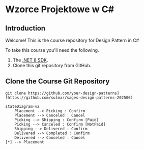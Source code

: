 # Wzorce Projektowe w C#

## Introduction

Welcome! This is the course repository for Design Pattern in C#

To take this course you'll need the following.

1. The [.NET 8 SDK](https://dotnet.microsoft.com/en-us/download/dotnet/8.0).
2. Clone this git repository from GitHub.

## Clone the Course Git Repository

```
git clone https://github.com/your-design-patterns](https://github.com/sulmar/sages-design-patterns-202506)
```


```mermaid
stateDiagram-v2
	Placement --> Picking : Confirm
	Placement --> Canceled : Cancel
	Picking --> Shipping : Confirm [Paid]
	Picking --> Canceled : Confirm [NotPaid]
	Shipping --> Delivered : Confirm
	Delivered --> Completed : Confirm
	Delivered --> Canceled : Cancel
[*] --> Placement
```
